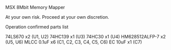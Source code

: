 MSX 8Mbit Memory Mapper

At your own risk.
Proceed at your own discretion.


Operation confirmed parts list

74LS670 x2 (U1, U2)
74HC139 x1 (U3)
74HC30 x1 (U4)
HM628512ALFP-7 x2 (U5, U6)
MLCC 0.1uF x6 (C1, C2, C3, C4, C5, C6)
EC 10uF x1 (C7)

